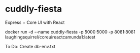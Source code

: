 # cuddly-fiesta
Express + Core UI with React

docker run -d --name cuddly-fiesta -p 5000:5000 -p 8081:8081 laughingsquirrel/coreuireactcamunda1:latest

           
To Do:  Create db-env.txt

